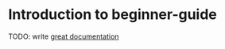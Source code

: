 # Introduction to beginner-guide

TODO: write [great documentation](http://jacobian.org/writing/what-to-write/)
